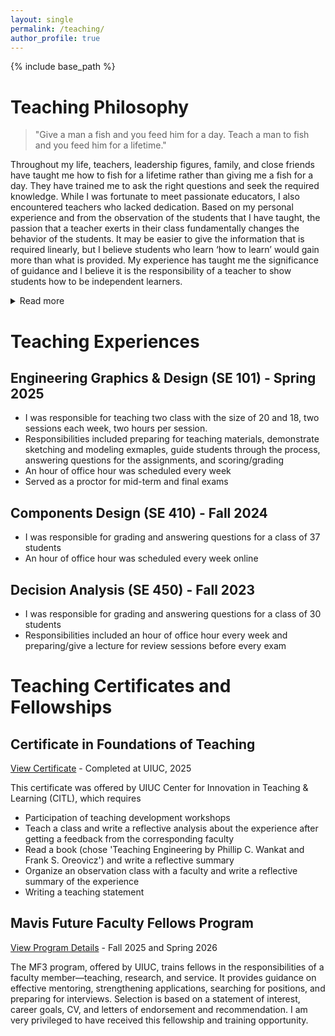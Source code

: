 ```yaml
---
layout: single
permalink: /teaching/
author_profile: true
---
```


{% include base_path %}

<!-- {% for post in site.teaching reversed %}
  {% include archive-single.html %}
{% endfor %} -->

# Teaching Philosophy 

> "Give a man a fish and you feed him for a day. Teach a man to fish and you feed him for a lifetime."  

Throughout my life, teachers, leadership figures, family, and close friends have taught me how 
to fish for a lifetime rather than giving me a fish for a day. They have trained me to ask the right 
questions and seek the required knowledge. While I was fortunate to meet passionate educators, I 
also encountered teachers who lacked dedication. Based on my personal experience and from the 
observation of the students that I have taught, the passion that a teacher exerts in their class 
fundamentally changes the behavior of the students. It may be easier to give the information that 
is required linearly, but I believe students who learn ‘how to learn’ would gain more than what is 
provided. My experience has taught me the significance of guidance and I believe it is the 
responsibility of a teacher to show students how to be independent learners.

<details>
<summary>Read more</summary>
The first challenge is keeping the student’s interest in the topic or course enough to motivate 
themselves. Proper motivation can provide students with a consistent driving force to devote 
themselves to learning. Based on my studies, “all learning involves transfer from previous 
experiences,” and it is important to create a connection between the topic and their prior knowledge. 
Each student is different in his or her way based on previous experiences, and it would be ideal to 
personalize this connection to encode the new information effectively. The contextual basis from 
a student’s previous experience allows them to understand what is being taught better when it is 
related to what they already know, which would be of interest. This not only allows students to 
confirm their existing knowledge and build on top of it if it is correct but also astonishes them 
otherwise when their belief is shattered. Hence, when asked a question, I typically respond by 
asking for their thoughts and reasoning behind their conclusion. This helps the student to stay 
focused on the matter, while I can learn how to amend their misconceptions if there are any.

Although customizing the teaching for each student is highly effective, the difficulty lies in its 
feasibility. For a class of substantial size, it is challenging to reach out to every student and build 
from his or her background. Therefore, I tried to learn methods of arousing curiosity and interest 
for a general audience. Through a consultation with a renowned faculty, I was advised several 
methods for engaging with students and piquing their interests. When a teacher is excited about 
what they are about to teach, students are prone to share the excitement. This required practicing 
the lecture materials but it was one of the most straightforward ways of grabbing the attention, 
which would be especially effective at the beginning of a class. In addition, bringing a 
counterintuitive example allows students to be pleasantly surprised. One clear way to create bonds 
with the students is by memorizing all their names. Although it needs some initial effort, it not 
only made handing back assignments easier but also gave an impression that I care for them and 
construct an environment where I am open to discussions. As this allows me to personalize their 
learning, I try to apply this approach across all the courses I am involved in teaching.

While it is important to maintain the student’s interest and enthusiasm toward the topic to 
encourage self-learning, it is also necessary to teach them how to evaluate their learning progress. 
Metacognition is “the ability to monitor one’s current level of understanding.” However, assessing 
progress by simply checking whether they got questions or problems correctly might not be 
sufficient for evaluation. It is difficult to be objective about one’s state and I think assignments 
play a significant role on this note. Rather than simply scoring the assignments based on the rubric, 
I try to comment on the process of reaching the answer whenever possible. Even when the answer 
is correct, I attempt to add suggestions on the problem assumptions and give questions that a 
student can think about further. Providing thoughtful feedback goes beyond offering correct 
answers; it equips students with tools to expand their knowledge using external resources and 
encourages them to consider problems in realistic contexts. Such activity requires a lot of time and 
attempting to deliver them to individual students is a challenge. However, I firmly believe training 
students to inquire about what is provided and to think further is a great addition to learning how 
to learn and it is definitely worth the effort. Furthermore, I personally experienced that some of 
the efforts can be efficiently reduced by utilizing specialized applications such as Canvas 
SpeedGrader or Gradescope.

I have a passion for learning new ways of teaching and implementing them to students, 
considering their unique style with the hope of shaping their ability to learn on their own. I would 
like to pass down what I have learned to future generations and help them according to their needs, 
providing the higher education they deserve. It would be incredibly satisfying to see students enjoy 
learning engineering and thrive at applying it for the good of society.  
</details>


# Teaching Experiences

## Engineering Graphics & Design (SE 101) - Spring 2025
- I was responsible for teaching two class with the size of 20 and 18, two sessions each week, two hours per session.
- Responsibilities included preparing for teaching materials, demonstrate sketching and modeling exmaples, guide students through the process, answering questions for the assignments, and scoring/grading
- An hour of office hour was scheduled every week
- Served as a proctor for mid-term and final exams

## Components Design (SE 410) - Fall 2024
- I was responsible for grading and answering questions for a class of 37 students
- An hour of office hour was scheduled every week online

## Decision Analysis (SE 450) - Fall 2023
- I was responsible for grading and answering questions for a class of 30 students
- Responsibilities included an hour of office hour every week and preparing/give a lecture for review sessions before every exam 

# Teaching Certificates and Fellowships

## Certificate in Foundations of Teaching
[View Certificate](https://credentials.illinois.edu/5699459c-a479-47f6-85f1-7d7cb1dce26a#acc.TgoO1453) - Completed at UIUC, 2025

This certificate was offered by UIUC Center for Innovation in Teaching & Learning (CITL), which requires
- Participation of teaching development workshops
- Teach a class and write a reflective analysis about the experience after getting a feedback from the corresponding faculty
- Read a book (chose 'Teaching Engineering by Phillip C. Wankat and Frank S. Oreovicz') and write a reflective summary
- Organize an observation class with a faculty and write a reflective summary of the experience
- Writing a teaching statement

## Mavis Future Faculty Fellows Program
[View Program Details](https://mavis.grainger.illinois.edu/) - Fall 2025 and Spring 2026

The MF3 program, offered by UIUC, trains fellows in the responsibilities of a faculty member—teaching, research, and service. 
It provides guidance on effective mentoring, strengthening applications, searching for positions, and preparing for interviews. 
Selection is based on a statement of interest, career goals, CV, and letters of endorsement and recommendation. 
I am very privileged to have received this fellowship and training opportunity.

